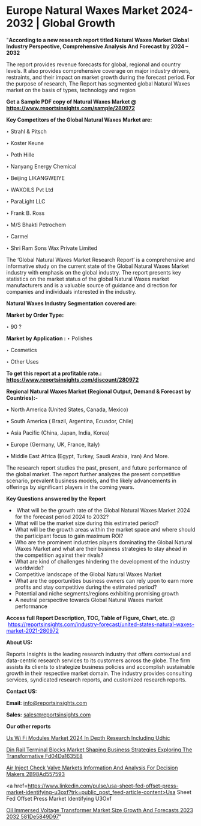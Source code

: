 # Europe Natural Waxes Market 2024-2032 | Global Growth

"<strong>According to a new research report titled Natural Waxes Market Global Industry Perspective, Comprehensive Analysis And Forecast by 2024 – 2032</strong>

The report provides revenue forecasts for global, regional and country levels. It also provides comprehensive coverage on major industry drivers, restraints, and their impact on market growth during the forecast period. For the purpose of research, The Report has segmented global Natural Waxes market on the basis of types, technology and region

<strong>Get a Sample PDF copy of Natural Waxes Market </strong><strong>@<a href=https://www.reportsinsights.com/sample/280972 style=color:#0000ff;> https://www.reportsinsights.com/sample/280972</a></strong></font>

<strong>Key Competitors of the Global Natural Waxes Market are:</strong>

‣ Strahl & Pitsch

‣ Koster Keune

‣ Poth Hille

‣ Nanyang Energy Chemical

‣ Beijing LIKANGWEIYE

‣ WAXOILS Pvt Ltd

‣ ParaLight LLC

‣ Frank B. Ross

‣ M/S Bhakti Petrochem

‣ Carmel

‣ Shri Ram Sons Wax Private Limited

The ‘Global Natural Waxes Market Research Report’ is a comprehensive and informative study on the current state of the Global Natural Waxes Market industry with emphasis on the global industry. The report presents key statistics on the market status of the global Natural Waxes market manufacturers and is a valuable source of guidance and direction for companies and individuals interested in the industry.

<strong>Natural Waxes Industry Segmentation covered are:</strong>

<strong>Market by Order Type: </strong>

‣ 90 ?

<strong>Market by Application :</strong>
 ‣ Polishes

‣ Cosmetics

‣ Other Uses

<strong>To get this report at a profitable rate.: <a href=https://www.reportsinsights.com/discount/280972 style=color:#0000ff;>https://www.reportsinsights.com/discount/280972</a></strong></font>

<strong>Regional Natural Waxes Market (Regional Output, Demand &amp; Forecast by Countries):-</strong>

• North America (United States, Canada, Mexico)

• South America ( Brazil, Argentina, Ecuador, Chile)

• Asia Pacific (China, Japan, India, Korea)

• Europe (Germany, UK, France, Italy)

• Middle East Africa (Egypt, Turkey, Saudi Arabia, Iran) And More.

The research report studies the past, present, and future performance of the global market. The report further analyzes the present competitive scenario, prevalent business models, and the likely advancements in offerings by significant players in the coming years.

<strong>Key Questions answered by the Report</strong>
<ul>
  <li> What will be the growth rate of the Global Natural Waxes Market 2024 for the forecast period 2024 to 2032?</li>
  <li>What will be the market size during this estimated period?</li>
  <li>What will be the growth areas within the market space and where should the participant focus to gain maximum ROI?</li>
  <li>Who are the prominent industries players dominating the Global Natural Waxes Market and what are their business strategies to stay ahead in the competition against their rivals?</li>
  <li>What are kind of challenges hindering the development of the industry worldwide?</li>
  <li>Competitive landscape of the Global Natural Waxes Market</li>
  <li>What are the opportunities business owners can rely upon to earn more profits and stay competitive during the estimated period?</li>
  <li>Potential and niche segments/regions exhibiting promising growth</li>
  <li>A neutral perspective towards Global Natural Waxes market performance</li>
</ul>
<strong>Access full Report Description, TOC, Table of Figure, Chart, etc. </strong>@  <a href=https://reportsinsights.com/industry-forecast/united-states-natural-waxes-market-2021-280972 style=color:#0000ff;>https://reportsinsights.com/industry-forecast/united-states-natural-waxes-market-2021-280972</a></font>

<strong><strong>About US</strong>:</strong>

Reports Insights is the leading research industry that offers contextual and data-centric research services to its customers across the globe. The firm assists its clients to strategize business policies and accomplish sustainable growth in their respective market domain. The industry provides consulting services, syndicated research reports, and customized research reports.

<strong>Contact US:</strong>

<p class=""""><b>Email:</b> <a href=mailto:info@reportsinsights.com>info@reportsinsights.com</a></p>
<p class=""""><b>Sales:</b> <a href=mailto:sales@reportsinsights.com>sales@reportsinsights.com</a></p>

<strong>Our other reports</strong>

<a href=https://www.linkedin.com/pulse/us-wi-fi-modules-market-2024-in-depth-research-including-udhic/>Us Wi Fi Modules Market 2024 In Depth Research Including Udhic</a>

<a href=https://medium.com/@sakshideshmukh994/din-rail-terminal-blocks-market-shaping-business-strategies-exploring-the-transformative-fd04da1635e8>Din Rail Terminal Blocks Market Shaping Business Strategies Exploring The Transformative Fd04Da1635E8</a>

<a href=https://medium.com/@jagruti.reportsinsights/air-inject-check-valve-markets-information-and-analysis-for-decision-makers-2b98ad557593>Air Inject Check Valve Markets Information And Analysis For Decision Makers 2B98Ad557593</a>

<a href=https://www.linkedin.com/pulse/usa-sheet-fed-offset-press-market-identifying-u3oxf?trk=public_post_feed-article-content>Usa Sheet Fed Offset Press Market Identifying U3Oxf</a>

<a href=https://medium.com/@a44223192/oil-immersed-voltage-transformer-market-size-growth-and-forecasts-2023-2032-581de5849d97>Oil Immersed Voltage Transformer Market Size Growth And Forecasts 2023 2032 581De5849D97</a>"
